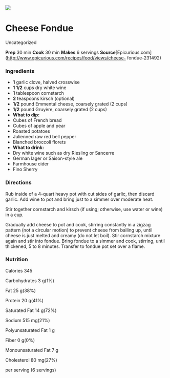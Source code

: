 ﻿

[![](../Images/f02dce6f-d652-4f16-9103-822143358af4.jpg)](http://assets.epicurious.com/photos/560de51ef9a84192308a7a9d/1:1/w_600%2Ch_600/231492.jpg)

#  Cheese Fondue

Uncategorized

 **Prep** 30 min **Cook** 30 min **Makes** 6 servings
**Source**[Epicurious.com](http://www.epicurious.com/recipes/food/views/cheese-
fondue-231492)

###  Ingredients

  * **1** garlic clove, halved crosswise
  *  **1 1/2** cups dry white wine
  *  **1** tablespoon cornstarch
  *  **2** teaspoons kirsch (optional)
  *  **1/2** pound Emmental cheese, coarsely grated (2 cups)
  *  **1/2** pound Gruyère, coarsely grated (2 cups)
  *  **What to dip:**
  * Cubes of French bread
  * Cubes of apple and pear
  * Roasted potatoes
  * Julienned raw red bell pepper
  * Blanched broccoli florets
  *  **What to drink:**
  * Dry white wine such as dry Riesling or Sancerre
  * German lager or Saison-style ale
  * Farmhouse cider
  * Fino Sherry

###  Directions

Rub inside of a 4-quart heavy pot with cut sides of garlic, then discard
garlic. Add wine to pot and bring just to a simmer over moderate heat.

Stir together cornstarch and kirsch (if using; otherwise, use water or wine)
in a cup.

Gradually add cheese to pot and cook, stirring constantly in a zigzag pattern
(not a circular motion) to prevent cheese from balling up, until cheese is
just melted and creamy (do not let boil). Stir cornstarch mixture again and
stir into fondue. Bring fondue to a simmer and cook, stirring, until
thickened, 5 to 8 minutes. Transfer to fondue pot set over a flame.

###  Nutrition

Calories 345

Carbohydrates 3 g(1%)

Fat 25 g(38%)

Protein 20 g(41%)

Saturated Fat 14 g(72%)

Sodium 515 mg(21%)

Polyunsaturated Fat 1 g

Fiber 0 g(0%)

Monounsaturated Fat 7 g

Cholesterol 80 mg(27%)

per serving (6 servings)

